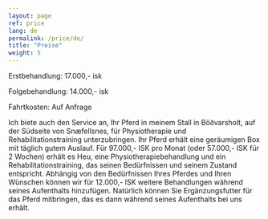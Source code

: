 ```yaml
---
layout: page
ref: price
lang: de
permalink: /price/de/
title: "Preise"
weight: 5
---
```


Erstbehandlung: 17.000,- isk

Folgebehandlung: 14.000,- isk

Fahrtkosten: Auf Anfrage

Ich biete auch den Service an, Ihr Pferd in meinem Stall in Böðvarsholt, auf der Südseite von Snæfellsnes, für Physiotherapie und Rehabilitationstraining unterzubringen. Ihr Pferd erhält eine geräumigen Box mit täglich gutem Auslauf. Für 97.000,- ISK pro Monat (oder 57.000,- ISK für 2 Wochen) erhält es Heu, eine Physiotherapiebehandlung und ein Rehabilitationstraining, das seinen Bedürfnissen und seinem Zustand entspricht. Abhängig von den Bedürfnissen Ihres Pferdes und Ihren Wünschen können wir für 12.000,- ISK weitere Behandlungen während seines Aufenthalts hinzufügen. Natürlich können Sie Ergänzungsfutter für das Pferd mitbringen, das es dann während seines Aufenthalts bei uns erhält.
